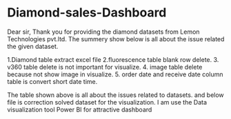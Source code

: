 # Diamond-sales-Dashboard
Dear sir,
Thank you for providing the diamond datasets from Lemon Technologies pvt.ltd. The summery show below is all about the issue related the given dataset.

1.Diamond table extract excel file
 2.fluorescence table blank row delete.
 3. v360 table delete is not important for visualize.
4. image table delete because not show image in visualize.
5. order date and receive date column table is convert  short date time.

 The table shown above is all about the issues related to datasets. and below file is correction solved dataset for the visualization.
I am use the Data visualization tool Power BI for attractive dashboard
